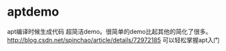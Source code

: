 # aptdemo
apt编译时候生成代码 超简洁demo。很简单的demo比起其他的简化了很多。http://blog.csdn.net/spinchao/article/details/72972185   可以轻松掌握apt入门
